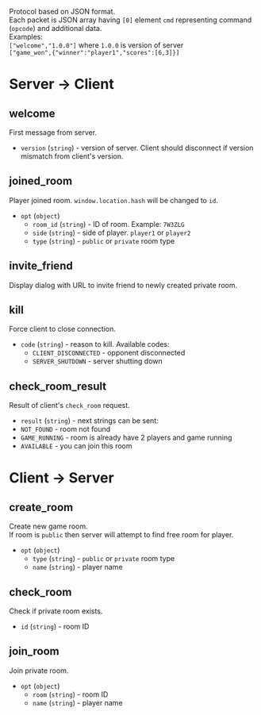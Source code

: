 Protocol based on JSON format.  
Each packet is JSON array having `[0]` element `cmd` representing command (`opcode`) and additional data.  
Examples:  
`["welcome","1.0.0"]` where `1.0.0` is version of server  
`["game_won",{"winner":"player1","scores":[6,3]}]`
# Server -> Client #
## welcome ##
First message from server.  
- `version` (`string`) - version of server. Client should disconnect if version mismatch from client's version.

## joined_room ##
Player joined room. `window.location.hash` will be changed to `id`.
- `opt` (`object`) 
	- `room_id` (`string`) - ID of room. Example: `7W3ZLG`
	- `side` (`string`) - side of player. `player1` or `player2`
	- `type` (`string`) - `public` or `private` room type

## invite_friend ##
Display dialog with URL to invite friend to newly created private room.

## kill ##
Force client to close connection.
- `code` (`string`) - reason to kill. Available codes:
  - `CLIENT_DISCONNECTED` - opponent disconnected
  - `SERVER_SHUTDOWN` - server shutting down

## check_room_result ##
Result of client's `check_room` request.
- `result` (`string`) - next strings can be sent:
 - `NOT_FOUND` - room not found
 - `GAME_RUNNING` - room is already have 2 players and game running
 - `AVAILABLE` - you can join this room

# Client -> Server #
## create_room ##
Create new game room.  
If room is `public` then server will attempt to find free room for player.  
- `opt` (`object`)  
	- `type` (`string`) - `public` or `private` room type
	- `name` (`string`) - player name

## check_room ##
Check if private room exists.
- `id` (`string`) - room ID

## join_room ##
Join private room.
- `opt` (`object`)  
	- `room` (`string`) - room ID
	- `name` (`string`) - player name